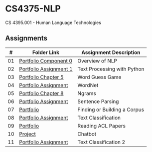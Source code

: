 # CS4375-NLP

CS 4395.001 - Human Language Technologies

##  Assignments

|   #   | Folder Link | Assignment Description |
| :---: | ----------- | ---------------------- |
|  01   |  <a href="https://github.com/linusfackler/CS4395-NLP/tree/main/Overview%20of%20NLP">Portfolio Component 0</a>   |  Overview of NLP    |
|  02   |  <a href="https://github.com/linusfackler/CS4395-NLP/tree/main/Text%20Processing%20with%20Python">Portfolio Assignment 1</a>   |  Text Processing with Python    |
|  03   |  <a href="https://github.com/linusfackler/CS4395-NLP/tree/main/Word%20Guess%20Game">Portfolio Chapter 5</a>   |  Word Guess Game    |
|  04   |  <a href="https://github.com/linusfackler/CS4395-NLP/tree/main/WordNet">Portfolio Assignment</a>   |  WordNet    |
|  05   |  <a href="https://github.com/linusfackler/CS4395-NLP/tree/main/Ngrams">Portfolio Chapter 8</a>   |  Ngrams    |
|  06   |  <a href="https://github.com/linusfackler/CS4395-NLP/tree/main/Sentence%20Parsing">Portfolio Assignment</a>   |  Sentence Parsing    |
|  07   |  <a href="https://github.com/linusfackler/CS4395-NLP/tree/main/Web%20Crawler">Portfolio</a>   |  Finding or Building a Corpus    |
|  08   |  <a href="https://github.com/linusfackler/CS4395-NLP/tree/main/Text%20Classification">Portfolio Assignment</a>   |   Text Classification    |
|  09   |  <a href="https://github.com/linusfackler/CS4395-NLP/tree/main/ACL%20Paper">Portfolio</a>   |   Reading ACL Papers    |
|  10   |  <a href="https://github.com/linusfackler/CS4395-NLP/tree/main/Chatbot">Project</a>   |   Chatbot    |
|  11   |  <a href="https://github.com/linusfackler/CS4395-NLP/tree/main/Text%20Classification%202">Portfolio Assignment</a>   |   Text Classification 2  |
